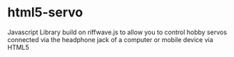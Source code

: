 html5-servo
===========

Javascript Library build on riffwave.js to allow you to control hobby servos connected via the headphone jack of a computer or mobile device via HTML5
